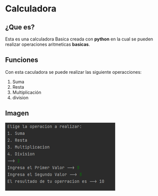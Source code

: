 # Calculadora

## ¿Que es?

Esta es una calculadora Basica creada
con __python__ en la cual se pueden realizar operaciones 
aritmeticas __basicas__.

## Funciones

Con esta caculadora se puede realizar las siguiente operacciones:

1. Suma
2. Resta
3. Multiplicación
4. division

## Imagen

![captura1](captura1.PNG)